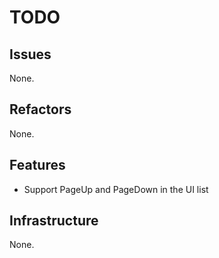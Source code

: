 # TODO

## Issues

None.

## Refactors

None.

## Features

- Support PageUp and PageDown in the UI list

## Infrastructure

None.

